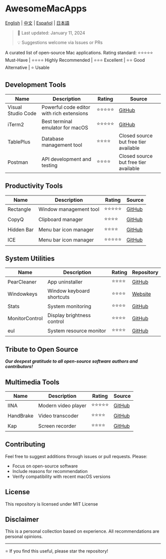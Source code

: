 # AwesomeMacApps
[English](README.md) | [中文](README_CN.md) | [Español](README_Es.md)  | [日本語](README_Jp.md)

>📢 Last updated: January 11, 2024 
>
>💡 Suggestions welcome via Issues or PRs

A curated list of open-source Mac applications. Rating standard: ⭐️⭐️⭐️⭐️⭐️ Must-Have | ⭐️⭐️⭐️⭐️ Highly Recommended | ⭐️⭐️⭐️ Excellent | ⭐️⭐️ Good Alternative | ⭐️ Usable

## Development Tools

| Name | Description | Rating | Source |
|------|-------------|--------|--------|
| Visual Studio Code | Powerful code editor with rich extensions | ⭐️⭐️⭐️⭐️⭐️ | [GitHub](https://github.com/microsoft/vscode) |
| iTerm2 | Best terminal emulator for macOS | ⭐️⭐️⭐️⭐️⭐️ | [GitHub](https://github.com/gnachman/iTerm2) |
| TablePlus | Database management tool | ⭐️⭐️⭐️⭐️ | Closed source but free tier available |
| Postman | API development and testing | ⭐️⭐️⭐️⭐️ | Closed source but free tier available |

## Productivity Tools

| Name | Description | Rating | Source |
|------|-------------|--------|--------|
| Rectangle | Window management tool | ⭐️⭐️⭐️⭐️⭐️ | [GitHub](https://github.com/rxhanson/Rectangle) |
| CopyQ | Clipboard manager | ⭐️⭐️⭐️⭐️ | [GitHub](https://github.com/hluk/CopyQ) |
| Hidden Bar | Menu bar icon manager | ⭐️⭐️⭐️⭐️ | [GitHub](https://github.com/dwarvesf/hidden) |
| ICE | Menu bar icon manager | ⭐️⭐️⭐️⭐️⭐️ | [GitHub](https://github.com/jordanbaird/Ice) |

## System Utilities

| Name | Description | Rating | Repository |
|------|-------------|--------|------------|
| PearCleaner | App uninstaller | ⭐️⭐️⭐️⭐️ | [GitHub](https://github.com/alienator88/Pearcleaner) |
| Windowkeys | Window keyboard shortcuts | ⭐️⭐️⭐️⭐️ | [Website](https://www.apptorium.com/windowkeys) |
| Stats | System monitoring | ⭐️⭐️⭐️⭐️ | [GitHub](https://github.com/exelban/stats) |
| MonitorControl | Display brightness control | ⭐️⭐️⭐️⭐️ | [GitHub](https://github.com/MonitorControl/MonitorControl) |
| eul | System resource monitor | ⭐️⭐️⭐️⭐️ | [GitHub](https://github.com/gao-sun/eul) |


## Tribute to Open Source

**_Our deepest gratitude to all open-source software authors and contributors!_**

## Multimedia Tools

| Name | Description | Rating | Source |
|------|-------------|--------|--------|
| IINA | Modern video player | ⭐️⭐️⭐️⭐️⭐️ | [GitHub](https://github.com/iina/iina) |
| HandBrake | Video transcoder | ⭐️⭐️⭐️⭐️ | [GitHub](https://github.com/HandBrake/HandBrake) |
| Kap | Screen recorder | ⭐️⭐️⭐️⭐️ | [GitHub](https://github.com/wulkano/kap) |

## Contributing

Feel free to suggest additions through issues or pull requests. Please:
- Focus on open-source software
- Include reasons for recommendation
- Verify compatibility with recent macOS versions

## License

This repository is licensed under MIT License

## Disclaimer

This is a personal collection based on experience. All recommendations are personal opinions.

---

⭐️ If you find this useful, please star the repository!